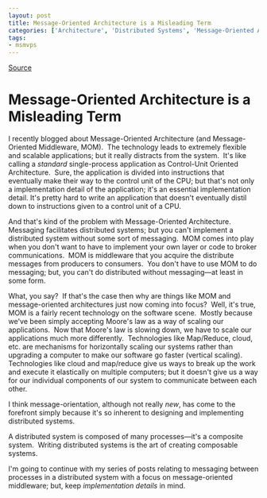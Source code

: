 ```yaml
---
layout: post
title: Message-Oriented Architecture is a Misleading Term
categories: ['Architecture', 'Distributed Systems', 'Message-Oriented Architectures', 'MOM', 'Software Development']
tags:
- msmvps
---
```

[Source](http://blogs.msmvps.com/peterritchie/2011/08/03/message-oriented-architecture-is-a-misleading-term/ "Permalink to Message-Oriented Architecture is a Misleading Term")

# Message-Oriented Architecture is a Misleading Term

I recently blogged about Message-Oriented Architecture (and Message-Oriented Middleware, MOM).  The technology leads to extremely flexible and scalable applications; but it really distracts from the system.  It's like calling a _standard_ single-process application as Control-Unit Oriented Architecture.  Sure, the application is divided into instructions that eventually make their way to the control unit of the CPU; but that's not only a implementation detail of the application; it's an essential implementation detail. It's pretty hard to write an application that doesn't eventually distil down to instructions given to a control unit of a CPU.

And that's kind of the problem with Message-Oriented Architecture.  Messaging facilitates distributed systems; but you can't implement a distributed system without some sort of messaging.  MOM comes into play when you don't want to have to implement your own layer or code to broker communications.  MOM is middleware that you acquire the distribute messages from producers to consumers.  You don't have to use MOM to do messaging; but, you can't do distributed without messaging—at least in some form.

What, you say?  If that's the case then why are things like MOM and message-oriented architectures just now coming into focus?  Well, it's true, MOM is a fairly recent technology on the software scene.  Mostly because we've been simply accepting Moore's law as a way of scaling our applications.  Now that Moore's law is slowing down, we have to scale our applications much more differently.  Technologies like Map/Reduce, cloud, etc. are mechanisms for horizontally scaling our systems rather than upgrading a computer to make our software go faster (vertical scaling).  Technologies like cloud and map/reduce give us ways to break up the work and execute it elastically on multiple computers; but it doesn't give us a way for our individual components of our system to communicate between each other.

I think message-orientation, although not really _new_, has come to the forefront simply because it's so inherent to designing and implementing distributed systems.

A distributed system is composed of many processes—it's a composite system.  Writing distributed systems is the art of creating composable systems.

I'm going to continue with my series of posts relating to messaging between processes in a distributed system with a focus on message-oriented middleware; but, keep _implementation details_ in mind.

